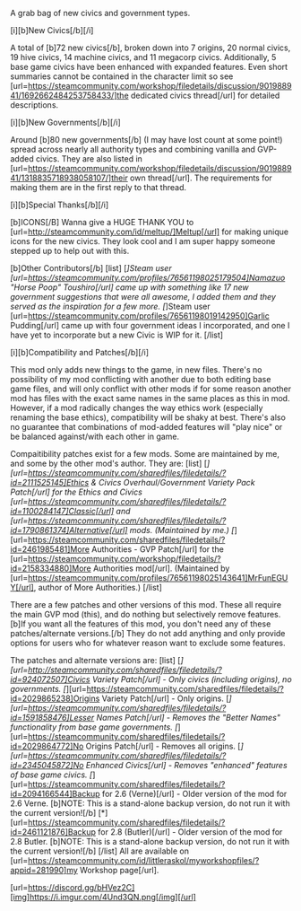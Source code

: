 A grab bag of new civics and government types.

[i][b]New Civics[/b][/i]

A total of [b]72 new civics[/b], broken down into 7 origins, 20 normal civics, 19 hive civics, 14 machine civics, and 11 megacorp civics. Additionally, 5 base game civics have been enhanced with expanded features. Even short summaries cannot be contained in the character limit so see [url=https://steamcommunity.com/workshop/filedetails/discussion/901988941/1692662484253758433/]the dedicated civics thread[/url] for detailed descriptions.

[i][b]New Governments[/b][/i]

Around [b]80 new governments[/b] (I may have lost count at some point!) spread across nearly all authority types and combining vanilla and GVP-added civics. They are also listed in [url=https://steamcommunity.com/workshop/filedetails/discussion/901988941/1318835718938058107/]their own thread[/url]. The requirements for making them are in the first reply to that thread.

[i][b]Special Thanks[/b][/i]

[b]ICONS[/B]
Wanna give a HUGE THANK YOU to [url=http://steamcommunity.com/id/meltup/]Meltup[/url] for making unique icons for the new civics. They look cool and I am super happy someone stepped up to help out with this.

[b]Other Contributors[/b]
[list]
[*]Steam user [url=https://steamcommunity.com/profiles/76561198025179504]Namazuo "Horse Poop" Toushiro[/url] came up with something like 17 new government suggestions that were all awesome, I added them and they served as the inspiration for a few more.
[*]Steam user [url=https://steamcommunity.com/profiles/76561198019142950]Garlic Pudding[/url] came up with four government ideas I incorporated, and one I have yet to incorporate but a new Civic is WIP for it.
[/list]

[i][b]Compatibility and Patches[/b][/i]

This mod only adds new things to the game, in new files. There's no possibility of my mod conflicting with another due to both editing base game files, and will only conflict with other mods if for some reason another mod has files with the exact same names in the same places as this in mod. However, if a mod radically changes the way ethics work (especially renaming the base ethics), compatibility will be shaky at best. There's also no guarantee that combinations of mod-added features will "play nice" or be balanced against/with each other in game.

Compaitibility patches exist for a few mods. Some are maintained by me, and some by the other mod's author. They are:
[list]
[*][url=https://steamcommunity.com/sharedfiles/filedetails/?id=2111525145]Ethics & Civics Overhaul/Government Variety Pack Patch[/url] for the Ethics and Civics [url=https://steamcommunity.com/sharedfiles/filedetails/?id=1100284147]Classic[/url] and [url=https://steamcommunity.com/sharedfiles/filedetails/?id=1790861374]Alternative[/url] mods. (Maintained by me.)
[*][url=https://steamcommunity.com/sharedfiles/filedetails/?id=2461985481]More Authorities - GVP Patch[/url] for the [url=https://steamcommunity.com/workshop/filedetails/?id=2158334880]More Authorities mod[/url]. (Maintained by [url=https://steamcommunity.com/profiles/76561198025143641]MrFunEGUY[/url], author of More Authorities.)
[/list]

There are a few patches and other versions of this mod. These all require the main GVP mod (this), and do nothing but selectively remove features. [b]If you want all the features of this mod, you don't need any of these patches/alternate versions.[/b] They do not add anything and only provide options for users who for whatever reason want to exclude some features.

The patches and alternate versions are:
[list]
[*][url=http://steamcommunity.com/sharedfiles/filedetails/?id=924072507]Civics Variety Patch[/url] - Only civics (including origins), no governments.
[*][url=https://steamcommunity.com/sharedfiles/filedetails/?id=2029865238]Origins Variety Patch[/url] - Only origins.
[*][url=https://steamcommunity.com/sharedfiles/filedetails/?id=1591858476]Lesser Names Patch[/url] - Removes the "Better Names" functionality from base game governments.
[*][url=https://steamcommunity.com/sharedfiles/filedetails/?id=2029864772]No Origins Patch[/url] - Removes all origins.
[*][url=https://steamcommunity.com/sharedfiles/filedetails/?id=2345045872]No Enhanced Civics[/url] - Removes "enhanced" features of base game civics.
[*][url=https://steamcommunity.com/sharedfiles/filedetails/?id=2094166544]Backup for 2.6 (Verne)[/url] - Older version of the mod for 2.6 Verne. [b]NOTE: This is a stand-alone backup version, do not run it with the current version![/b]
[*][url=https://steamcommunity.com/sharedfiles/filedetails/?id=2461121876]Backup for 2.8 (Butler)[/url] - Older version of the mod for 2.8 Butler. [b]NOTE: This is a stand-alone backup version, do not run it with the current version![/b]
[/list]
All are available on [url=https://steamcommunity.com/id/littleraskol/myworkshopfiles/?appid=281990]my Workshop page[/url].

[url=https://discord.gg/bHVez2C][img]https://i.imgur.com/4Und3QN.png[/img][/url]